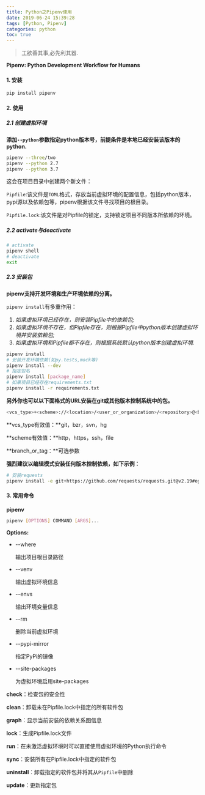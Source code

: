 ```yaml
---
title: Python之Pipenv使用
date: 2019-06-24 15:39:28
tags: [Python, Pipenv]
categories: python
toc: true
---
```



> 工欲善其事,必先利其器.

**Pipenv: Python Development Workflow for Humans**

#### 1. 安装

```bash
pip install pipenv
```

#### 2. 使用

##### 2.1 创建虚拟环境

**添加`--python`参数指定python版本号，前提条件是本地已经安装该版本的python.**

```bash
pipenv --three/two
pipenv --python 2.7
pipenv --python 3.7
```

这会在项目目录中创建两个新文件：

`Pipfile`:该文件是`TOML`格式，存放当前虚拟环境的配置信息，包括python版本，pypi源以及依赖包等，pipenv根据该文件寻找项目的根目录。

`Pipfile.lock`:该文件是对Pipfile的锁定，支持锁定项目不同版本所依赖的环境。

##### 2.2  activate与deactivate

```bash
# activate
pipenv shell
# deactivate
exit
```

##### 2.3 安装包

**pipenv支持开发环境和生产环境依赖的分离。**

`pipenv install`有多重作用：

1. *如果虚拟环境已经存在，则安装Pipfile中的依赖包;*
2. *如果虚拟环境不存在，但Pipfile存在，则根据Pipfile中python版本创建虚拟环境并安装依赖包;*
3. *如果虚拟环境和Pipfile都不存在，则根据系统默认python版本创建虚拟环境.*

```bash
pipenv install 
# 安装开发环境依赖(如py.tests,mock等)
pipenv install --dev
# 指定包名
pipenv install [package_name]
# 如果项目已经存在requirements.txt
pipenv install -r requirements.txt
```

**另外你也可以以下面格式的URL安装在git或其他版本控制系统中的包。**

```bash
<vcs_type>+<scheme>://<location>/<user_or_organization>/<repository>@<branch_or_tag>#<package_name>
```

**vcs_type有效值：**git，bzr，svn，hg

**scheme有效值：**http，https，ssh，file

**branch_or_tag：**可选参数

**强烈建议以编辑模式安装任何版本控制依赖，如下示例：**

```bash
# 安装requests
pipenv install -e git+https://github.com/requests/requests.git@v2.19#egg=requests
```



#### 3. 常用命令

**pipenv**

```bash
pipenv [OPTIONS] COMMAND [ARGS]...
```

**Options:**

 - --where

   输出项目根目录路径

- --venv

  输出虚拟环境信息

- --envs

  输出环境变量信息

- --rm

  删除当前虚拟环境

- --pypi-mirror

  指定PyPi的镜像

- --site-packages

  为虚拟环境启用site-packages

**check**：检查包的安全性

**clean**：卸载未在Pipfile.lock中指定的所有软件包

**graph**：显示当前安装的依赖关系图信息

**lock**：生成Pipfile.lock文件

**run**：在未激活虚拟环境时可以直接使用虚拟环境的Python执行命令

**sync**：安装所有在Pipfile.lock中指定的软件包

**uninstall**：卸载指定的软件包并将其从`Pipfile`中删除

**update**：更新指定包